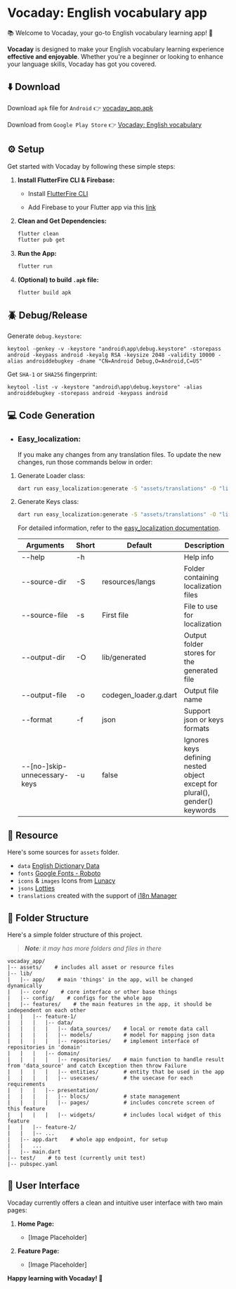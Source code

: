 # Vocaday: English vocabulary app

📚 Welcome to Vocaday, your go-to English vocabulary learning app! 🌟

**Vocaday** is designed to make your English vocabulary learning experience **effective and enjoyable**. Whether you're a beginner or looking to enhance your language skills, Vocaday has got you covered.

## ⬇️ Download

Download `apk` file for ``Android`` 👉 [vocaday_app.apk](https://github.com/helkaloic/vocaday_app)

Download from `Google Play Store` 👉 [Vocaday: English vocabulary](https://play.google.com/store/apps/details?id=com.vocaday.vocadayapp)

## ⚙️ Setup

Get started with Vocaday by following these simple steps:

1. **Install FlutterFire CLI & Firebase:**

   - Install [FlutterFire CLI](https://firebase.flutter.dev/docs/cli/)

   - Add Firebase to your Flutter app via this [link](https://firebase.google.com/docs/flutter/setup)

1. **Clean and Get Dependencies:**
    ```bash
    flutter clean
    flutter pub get
    ```

2. **Run the App:**
    ```bash
    flutter run
    ```

3. **(Optional) to build `.apk` file:**
    ```bash
    flutter build apk
    ```


## 🪲 Debug/Release

Generate `debug.keystore`:

```
keytool -genkey -v -keystore "android\app\debug.keystore" -storepass android -keypass android -keyalg RSA -keysize 2048 -validity 10000 -alias androiddebugkey -dname "CN=Android Debug,O=Android,C=US"
```

Get `SHA-1` or `SHA256` fingerprint:

```
keytool -list -v -keystore "android\app\debug.keystore" -alias androiddebugkey -storepass android -keypass android
```


## 💻 Code Generation

- ### Easy_localization:

    If you make any changes from any translation files. To update the new changes, run those commands below in order:

1. Generate Loader class:

    ```bash
    dart run easy_localization:generate -S "assets/translations" -O "lib/app/translations"
    ```

2. Generate Keys class:
    ```bash
    dart run easy_localization:generate -S "assets/translations" -O "lib/app/translations" -o "locale_keys.g.dart" -f keys -u true
    ```

    For detailed information, refer to the [easy_localization documentation](https://pub.dev/packages/easy_localization#-code-generation).

    | Arguments | Short | Default | Description |
    | --------- | ----- | ------- | ----------- |
    | --help    | -h    |         | Help info   |
    | --source-dir | -S | resources/langs | Folder containing localization files |
    | --source-file | -s | First file | File to use for localization |
    | --output-dir | -O | lib/generated | Output folder stores for the generated file |
    | --output-file | -o | codegen_loader.g.dart | Output file name |
    | --format | -f | json | Support json or keys formats |
    | --[no-]skip-unnecessary-keys | -u  | false | Ignores keys defining nested object except for plural(), gender() keywords |


## 🔗 Resource

Here's some sources for `assets` folder.

- `data` [English Dictionary Data](https://github.com/helkaloic/english-dictionary-data)
- `fonts` [Google Fonts - Roboto](https://fonts.google.com/specimen/Roboto)
- `icons` & `images` Icons from [Lunacy](https://icons8.com/lunacy)
- `jsons` [Lotties](https://lottiefiles.com/)
- `translations` created with the support of [i18n Manager](https://github.com/gilmarsquinelato/i18n-manager)


## 📂 Folder Structure

Here's a simple folder structure of this project.

> _**Note**: it may has more folders and files in there_

```plaintext
vocaday_app/
|-- assets/    # includes all asset or resource files
|-- lib/
|   |-- app/    # main 'things' in the app, will be changed dynamically
|   |-- core/    # core interface or other base things
|   |-- config/    # configs for the whole app
|   |-- features/    # the main features in the app, it should be independent on each other
|   |   |-- feature-1/
|   |   |   |-- data/
|   |   |   |   |-- data_sources/    # local or remote data call
|   |   |   |   |-- models/          # model for mapping json data
|   |   |   |   |-- repositories/    # implement interface of repositories in 'domain'
|   |   |   |-- domain/
|   |   |   |   |-- repositories/    # main function to handle result from 'data_source' and catch Exception then throw Failure
|   |   |   |   |-- entities/        # entity that be used in the app
|   |   |   |   |-- usecases/        # the usecase for each requirements
|   |   |   |-- presentation/
|   |   |   |   |-- blocs/           # state management
|   |   |   |   |-- pages/           # includes concrete screen of this feature
|   |   |   |   |-- widgets/         # includes local widget of this feature
|   |   |-- feature-2/
|   |   |-- ...
|   |-- app.dart    # whole app endpoint, for setup
|   |   ...
|   |-- main.dart
|-- test/    # to test (currently unit test)
|-- pubspec.yaml
```


## 👀 User Interface

Vocaday currently offers a clean and intuitive user interface with two main pages:

1. **Home Page:**
    - [Image Placeholder]

2. **Feature Page:**
    - [Image Placeholder]


**Happy learning with Vocaday! 🚀**
